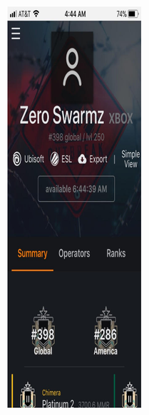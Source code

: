 <html>
<head>
</head>
<body>
<img src="https://github.com/ZeroSwarmz/R6Stats/raw/master/.gitignore/image.jpg" alt="Stats" width="300" height="900">
</body>
</html>
